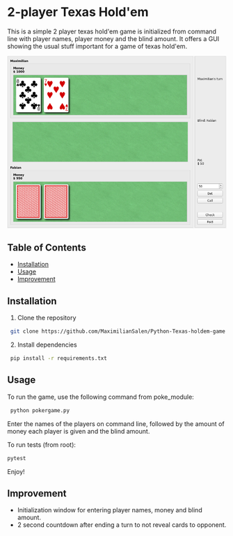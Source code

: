# 2-player Texas Hold'em
This is a simple 2 player texas hold'em game is initialized from command line with player names, player money and the blind amount. It offers a GUI showing the usual stuff important for a game of texas hold'em.

![screenshot](example_image.png)

## Table of Contents
- [Installation](#installation)
- [Usage](#usage)
- [Improvement](#improvement)


## Installation
1. Clone the repository
```bash
 git clone https://github.com/MaximilianSalen/Python-Texas-holdem-game.git
```

2. Install dependencies
```bash
 pip install -r requirements.txt
```

## Usage
To run the game, use the following command from poke_module:
```bash
 python pokergame.py
```

Enter the names of the players on command line, followed by the amount of money each player is given and the blind amount.

To run tests (from root):
```bash
pytest
```



Enjoy!

## Improvement
- Initialization window for entering player names, money and blind amount.
- 2 second countdown after ending a turn to not reveal cards to opponent.